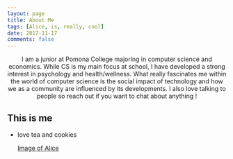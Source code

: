 ```yaml
---
layout: page
title: About Me
tags: [Alice, is, really, cool]
date: 2017-11-17
comments: false
---
```

    
<center>I am a junior at Pomona College majoring in computer science and economics. While CS is my main focus at school, I have developed a strong interest in psychology and health/wellness. What really fascinates me within the world of computer science is the social impact of technology and how we as a community are influenced by its developments. I also love talking to people so reach out if you want to chat about anything ! </center>

## This is me 
* love tea and cookies

    [Image of Alice](/assets/img/Profile-pic.png)


